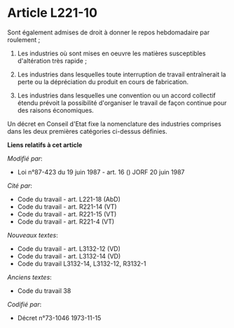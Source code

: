 # Article L221-10

Sont également admises de droit à donner le repos hebdomadaire par roulement ;

1. Les industries où sont mises en oeuvre les matières susceptibles d'altération très rapide ;

2. Les industries dans lesquelles toute interruption de travail entraînerait la perte ou la dépréciation du produit en cours
de fabrication.

3. Les industries dans lesquelles une convention ou un accord collectif étendu prévoit la possibilité d'organiser le travail
de façon continue pour des raisons économiques.

Un décret en Conseil d'Etat fixe la nomenclature des industries comprises dans les deux premières catégories ci-dessus
définies.

**Liens relatifs à cet article**

_Modifié par_:

  - Loi n°87-423 du 19 juin 1987 - art. 16 () JORF 20 juin 1987

_Cité par_:

  - Code du travail - art. L221-18 (AbD)
  - Code du travail - art. R221-14 (VT)
  - Code du travail - art. R221-15 (VT)
  - Code du travail - art. R221-4 (VT)

_Nouveaux textes_:

  - Code du travail - art. L3132-12 (VD)
  - Code du travail - art. L3132-14 (VD)
  - Code du travail L3132-14, L3132-12, R3132-1

_Anciens textes_:

  - Code du travail 38

_Codifié par_:

  - Décret n°73-1046 1973-11-15
